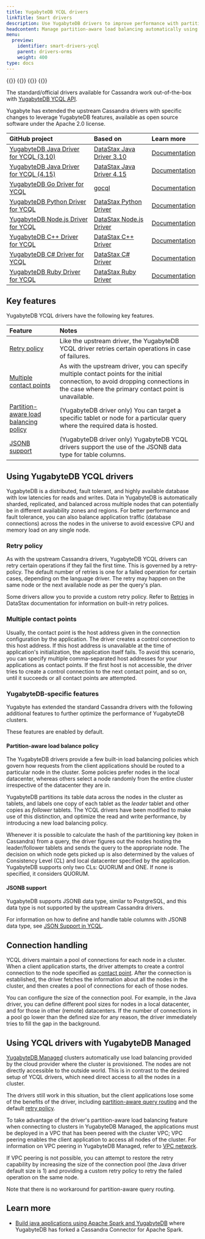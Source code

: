 ```yaml
---
title: YugabyteDB YCQL drivers
linkTitle: Smart drivers
description: Use YugabyteDB drivers to improve performance with partition-aware load balancing and JSON support for YCQL
headcontent: Manage partition-aware load balancing automatically using YCQL drivers
menu:
  preview:
    identifier: smart-drivers-ycql
    parent: drivers-orms
    weight: 400
type: docs
---
```


{{<tabs>}}
{{<tabitem href="../smart-drivers/" text="YSQL" icon="postgres" >}}
{{<tabitem href="../smart-drivers-ycql/" text="YCQL" icon="cassandra" active="true" >}}
{{</tabs>}}

The standard/official drivers available for Cassandra work out-of-the-box with [YugabyteDB YCQL API](../../api/ycql/).

Yugabyte has extended the upstream Cassandra drivers with specific changes to leverage YugabyteDB features, available as open source software under the Apache 2.0 license.

| GitHub project | Based on | Learn more |
| :--- | :--- | :--- |
| [YugabyteDB Java Driver for YCQL (3.10)](https://github.com/yugabyte/cassandra-java-driver/tree/3.10.0-yb-x) | [DataStax Java Driver 3.10](https://docs.datastax.com/en/developer/java-driver/3.10/) | [Documentation](../java/ycql/) |
| [YugabyteDB Java Driver for YCQL (4.15)](https://github.com/yugabyte/cassandra-java-driver/tree/4.15.x) | [DataStax Java Driver 4.15](https://docs.datastax.com/en/developer/java-driver/4.15/) | [Documentation](../java/ycql-4.x/) |
| [YugabyteDB Go Driver for YCQL](https://github.com/yugabyte/gocql) | [gocql](https://gocql.github.io/) | [Documentation](../go/ycql/) |
| [YugabyteDB Python Driver for YCQL](https://github.com/yugabyte/cassandra-python-driver) | [DataStax Python Driver](https://github.com/datastax/python-driver) | [Documentation](../python/ycql/) |
| [YugabyteDB Node.js Driver for YCQL](https://github.com/yugabyte/cassandra-nodejs-driver) | [DataStax Node.js Driver](https://github.com/datastax/nodejs-driver) | [Documentation](../nodejs/ycql/) |
| [YugabyteDB C++ Driver for YCQL](https://github.com/yugabyte/cassandra-cpp-driver) | [DataStax C++ Driver](https://github.com/datastax/cpp-driver) | [Documentation](../cpp/ycql/) |
| [YugabyteDB C# Driver for YCQL](https://github.com/yugabyte/cassandra-csharp-driver) | [DataStax C# Driver](https://github.com/datastax/csharp-driver) | [Documentation](../csharp/ycql/) |
| [YugabyteDB Ruby Driver for YCQL](https://github.com/yugabyte/cassandra-ruby-driver) | [DataStax Ruby Driver](https://github.com/datastax/ruby-driver) | [Documentation](../ruby/ysql) |

## Key features

YugabyteDB YCQL drivers have the following key features.

| Feature | Notes |
| :--- | :--- |
| [Retry policy](#retry-policy) | Like the upstream driver, the YugabyteDB YCQL driver retries certain operations in case of failures. |
| [Multiple contact points](#multiple-contact-points) | As with the upstream driver, you can specify multiple contact points for the initial connection, to avoid dropping connections in the case where the primary contact point is unavailable. |
| [Partition-aware load balancing policy](#partition-aware-load-balance-policy) | (YugabyteDB driver only) You can target a specific tablet or node for a particular query where the required data is hosted. |
| [JSONB support](#jsonb-support) | (YugabyteDB driver only) YugabyteDB YCQL drivers support the use of the JSONB data type for table columns. |

## Using YugabyteDB YCQL drivers

YugabyteDB is a distributed, fault tolerant, and highly available database with low latencies for reads and writes. Data in YugabyteDB is automatically sharded, replicated, and balanced across multiple nodes that can potentially be in different availability zones and regions. For better performance and fault tolerance, you can also balance application traffic (database connections) across the nodes in the universe to avoid excessive CPU and memory load on any single node.

### Retry policy

As with the upstream Cassandra drivers, YugabyteDB YCQL drivers can retry certain operations if they fail the first time. This is governed by a retry-policy. The default number of retries is one for a failed operation for certain cases, depending on the language driver. The retry may happen on the same node or the next available node as per the query's plan.

Some drivers allow you to provide a custom retry policy.
Refer to [Retries](https://docs.datastax.com/en/developer/java-driver/4.15/manual/core/retries/#retries) in DataStax documentation for information on built-in retry polices.

### Multiple contact points

Usually, the contact point is the host address given in the connection configuration by the application. The driver creates a control connection to this host address. If this host address is unavailable at the time of application's initialization, the application itself fails.
To avoid this scenario, you can specify multiple comma-separated host addresses for your applications as contact points. If the first host is not accessible, the driver tries to create a control connection to the next contact point, and so on, until it succeeds or all contact points are attempted.

### YugabyteDB-specific features

Yugabyte has extended the standard Cassandra drivers with the following additional features to further optimize the performance of YugabyteDB clusters.

These features are enabled by default.

#### Partition-aware load balance policy

The YugabyteDB drivers provide a few built-in load balancing policies which govern how requests from the client applications should be routed to a particular node in the cluster. Some policies prefer nodes in the local datacenter, whereas others select a node randomly from the entire cluster irrespective of the datacenter they are in.

YugabyteDB partitions its table data across the nodes in the cluster as tablets, and labels one copy of each tablet as the _leader_ tablet and other copies as _follower_ tablets.
The YCQL drivers have been modified to make use of this distinction, and optimize the read and write performance, by introducing a new load balancing policy.

Whenever it is possible to calculate the hash of the partitioning key (token in Cassandra) from a query, the driver figures out the nodes hosting the leader/follower tablets and sends the query to the appropriate node. The decision on which node gets picked up is also determined by the values of Consistency Level (CL) and local datacenter specified by the application. YugabyteDB supports only two CLs: QUORUM and ONE. If none is specified, it considers QUORUM.

<!-- <<table of how combination of CL and localDC affect node selection (for Java alone?)>> -->

#### JSONB support

YugabyteDB supports JSONB data type, similar to PostgreSQL, and this data type is not supported by the upstream Cassandra drivers.

For information on how to define and handle table columns with JSONB data type, see [JSON Support in YCQL](../../explore/ycql-language/jsonb-ycql/).

## Connection handling

YCQL drivers maintain a pool of connections for each node in a cluster.
When a client application starts, the driver attempts to create a control connection to the node specified as [contact point](#multiple-contact-points). After the connection is established, the driver fetches the information about all the nodes in the cluster, and then creates a pool of connections for each of those nodes.

You can configure the size of the connection pool. For example, in the Java driver, you can define different pool sizes for nodes in a local datacenter, and for those in other (remote) datacenters. If the number of connections in a pool go lower than the defined size for any reason, the driver immediately tries to fill the gap in the background.

## Using YCQL drivers with YugabyteDB Managed

[YugabyteDB Managed](../../yugabyte-cloud/) clusters automatically use load balancing provided by the cloud provider where the cluster is provisioned. The nodes are not directly accessible to the outside world. This is in contrast to the desired setup of YCQL drivers, which need direct access to all the nodes in a cluster.

The drivers still work in this situation, but the client applications lose some of the benefits of the driver, including [partition-aware query routing](#partition-aware-load-balance-policy) and the default [retry policy](#retry-policy).

To take advantage of the driver's partition-aware load balancing feature when connecting to clusters in YugabyteDB Managed, the applications must be deployed in a VPC that has been peered with the cluster VPC; VPC peering enables the client application to access all nodes of the cluster. For information on VPC peering in YugabyteDB Managed, refer to [VPC network](../../yugabyte-cloud/cloud-basics/cloud-vpcs/).

If VPC peering is not possible, you can attempt to restore the retry capability by increasing the size of the connection pool (the Java driver default size is 1) and providing a custom retry policy to retry the failed operation on the same node.

Note that there is no workaround for partition-aware query routing.

## Learn more

- [Build java applications using Apache Spark and YugabyteDB](/preview/integrations/apache-spark/java-ycql/) where YugabyteDB has forked a Cassandra Connector for Apache Spark.

